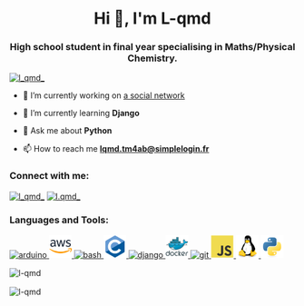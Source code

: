 ### 
<h1 align="center">Hi 👋, I'm L-qmd</h1>
<h3 align="center">High school student in final year specialising in Maths/Physical Chemistry.</h3>

<p align="left"> <a href="https://twitter.com/l_qmd_" target="blank"><img src="https://img.shields.io/twitter/follow/l_qmd_?logo=twitter&style=for-the-badge" alt="l_qmd_" /></a> </p>

- 🔭 I’m currently working on [a social network](https://github.com/l-qmd/facebook)

- 🌱 I’m currently learning **Django**

- 💬 Ask me about **Python**

- 📫 How to reach me **lqmd.tm4ab@simplelogin.fr**

<h3 align="left">Connect with me:</h3>
<p align="left">
<a href="https://twitter.com/l_qmd_" target="blank"><img align="center" src="https://raw.githubusercontent.com/rahuldkjain/github-profile-readme-generator/master/src/images/icons/Social/twitter.svg" alt="l_qmd_" height="30" width="40" /></a>
<a href="https://instagram.com/l.qmd_" target="blank"><img align="center" src="https://raw.githubusercontent.com/rahuldkjain/github-profile-readme-generator/master/src/images/icons/Social/instagram.svg" alt="l.qmd_" height="30" width="40" /></a>
</p>

<h3 align="left">Languages and Tools:</h3>
<p align="left"> <a href="https://www.arduino.cc/" target="_blank" rel="noreferrer"> <img src="https://cdn.worldvectorlogo.com/logos/arduino-1.svg" alt="arduino" width="40" height="40"/> </a> <a href="https://aws.amazon.com" target="_blank" rel="noreferrer"> <img src="https://raw.githubusercontent.com/devicons/devicon/master/icons/amazonwebservices/amazonwebservices-original-wordmark.svg" alt="aws" width="40" height="40"/> </a> <a href="https://www.gnu.org/software/bash/" target="_blank" rel="noreferrer"> <img src="https://www.vectorlogo.zone/logos/gnu_bash/gnu_bash-icon.svg" alt="bash" width="40" height="40"/> </a> <a href="https://www.cprogramming.com/" target="_blank" rel="noreferrer"> <img src="https://raw.githubusercontent.com/devicons/devicon/master/icons/c/c-original.svg" alt="c" width="40" height="40"/> </a> <a href="https://www.djangoproject.com/" target="_blank" rel="noreferrer"> <img src="https://cdn.worldvectorlogo.com/logos/django.svg" alt="django" width="40" height="40"/> </a> <a href="https://www.docker.com/" target="_blank" rel="noreferrer"> <img src="https://raw.githubusercontent.com/devicons/devicon/master/icons/docker/docker-original-wordmark.svg" alt="docker" width="40" height="40"/> </a> <a href="https://git-scm.com/" target="_blank" rel="noreferrer"> <img src="https://www.vectorlogo.zone/logos/git-scm/git-scm-icon.svg" alt="git" width="40" height="40"/> </a> <a href="https://developer.mozilla.org/en-US/docs/Web/JavaScript" target="_blank" rel="noreferrer"> <img src="https://raw.githubusercontent.com/devicons/devicon/master/icons/javascript/javascript-original.svg" alt="javascript" width="40" height="40"/> </a> <a href="https://www.linux.org/" target="_blank" rel="noreferrer"> <img src="https://raw.githubusercontent.com/devicons/devicon/master/icons/linux/linux-original.svg" alt="linux" width="40" height="40"/> </a> <a href="https://www.python.org" target="_blank" rel="noreferrer"> <img src="https://raw.githubusercontent.com/devicons/devicon/master/icons/python/python-original.svg" alt="python" width="40" height="40"/> </a> </p>

<p><img align="center" src="https://github-readme-stats.vercel.app/api/top-langs?username=l-qmd&show_icons=true&locale=en&layout=compact" alt="l-qmd" /></p>

<p><img align="center" src="https://github-readme-streak-stats.herokuapp.com/?user=l-qmd&" alt="l-qmd" /></p>



<!--
**darkhi-dev/darkhi-dev** is a ✨ _special_ ✨ repository because its `README.md` (this file) appears on your GitHub profile.

Here are some ideas to get you started:

